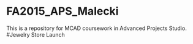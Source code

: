 # FA2015_APS_Malecki
This is a repository for MCAD coursework in Advanced Projects Studio.
#Jewelry Store Launch
